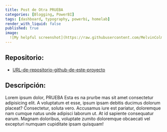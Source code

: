 ```yaml
---
title: Post de Otra PRUEBA
categories: [Blogging, PowerBI]
tags: [dashboard, typography, powerbi, homelab]
render_with_liquid: false
published: true
image:
  ![My helpful screenshot](https://raw.githubusercontent.com/MelvinColmenares/prueba/main/_PFINAL_IMAGENES/MAPA_DETALLE_USD.png)
---
```


## Repositorio:
- [URL-de-repositorio-github-de-este-proyecto](https://github.com/MelvinColmenares/prueba)

## Descripción:
Lorem ipsum dolor, PRUEBA  Esta es na prurbe mas sit amet consectetur adipisicing elit. A voluptatum et esse, ipsum ipsam debitis ducimus dolorum placeat? Consectetur, soluta vero. Accusamus iure est pariatur, doloremque nam cumque natus unde adipisci laborum ut. At id sapiente consequatur earum. Magnam doloribus, voluptate zumito doloremque obcaecati vel excepturi numquam cupiditate ipsam quisquam!
